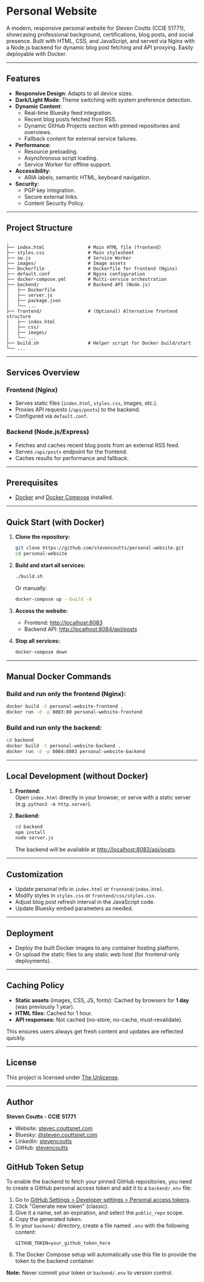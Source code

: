 # Personal Website

A modern, responsive personal website for Steven Coutts (CCIE 51771), showcasing professional background, certifications, blog posts, and social presence. Built with HTML, CSS, and JavaScript, and served via Nginx with a Node.js backend for dynamic blog post fetching and API proxying. Easily deployable with Docker.

---

## Features

- **Responsive Design**: Adapts to all device sizes.
- **Dark/Light Mode**: Theme switching with system preference detection.
- **Dynamic Content**:
  - Real-time Bluesky feed integration.
  - Recent blog posts fetched from RSS.
  - Dynamic GitHub Projects section with pinned repositories and overviews.
  - Fallback content for external service failures.
- **Performance**:
  - Resource preloading.
  - Asynchronous script loading.
  - Service Worker for offline support.
- **Accessibility**:
  - ARIA labels, semantic HTML, keyboard navigation.
- **Security**:
  - PGP key integration.
  - Secure external links.
  - Content Security Policy.

---

## Project Structure

```
.
├── index.html                # Main HTML file (frontend)
├── styles.css                # Main stylesheet
├── sw.js                     # Service Worker
├── images/                   # Image assets
├── Dockerfile                # Dockerfile for frontend (Nginx)
├── default.conf              # Nginx configuration
├── docker-compose.yml        # Multi-service orchestration
├── backend/                  # Backend API (Node.js)
│   ├── Dockerfile
│   ├── server.js
│   ├── package.json
│   └── ...
├── frontend/                 # (Optional) Alternative frontend structure
│   ├── index.html
│   ├── css/
│   ├── images/
│   └── ...
├── build.sh                  # Helper script for Docker build/start
└── ...
```

---

## Services Overview

### Frontend (Nginx)

- Serves static files (`index.html`, `styles.css`, images, etc.).
- Proxies API requests (`/api/posts`) to the backend.
- Configured via `default.conf`.

### Backend (Node.js/Express)

- Fetches and caches recent blog posts from an external RSS feed.
- Serves `/api/posts` endpoint for the frontend.
- Caches results for performance and fallback.

---

## Prerequisites

- [Docker](https://www.docker.com/get-started) and [Docker Compose](https://docs.docker.com/compose/) installed.

---

## Quick Start (with Docker)

1. **Clone the repository:**
   ```bash
   git clone https://github.com/stevencoutts/personal-website.git
   cd personal-website
   ```

2. **Build and start all services:**
   ```bash
   ./build.sh
   ```
   Or manually:
   ```bash
   docker-compose up --build -d
   ```

3. **Access the website:**
   - Frontend: [http://localhost:8083](http://localhost:8083)
   - Backend API: [http://localhost:8084/api/posts](http://localhost:8084/api/posts)

4. **Stop all services:**
   ```bash
   docker-compose down
   ```

---

## Manual Docker Commands

### Build and run only the frontend (Nginx):

```bash
docker build -t personal-website-frontend .
docker run -d -p 8083:80 personal-website-frontend
```

### Build and run only the backend:

```bash
cd backend
docker build -t personal-website-backend .
docker run -d -p 8084:8083 personal-website-backend
```

---

## Local Development (without Docker)

1. **Frontend:**  
   Open `index.html` directly in your browser, or serve with a static server (e.g. `python3 -m http.server`).

2. **Backend:**  
   ```bash
   cd backend
   npm install
   node server.js
   ```
   The backend will be available at [http://localhost:8083/api/posts](http://localhost:8083/api/posts).

---

## Customization

- Update personal info in `index.html` or `frontend/index.html`.
- Modify styles in `styles.css` or `frontend/css/styles.css`.
- Adjust blog post refresh interval in the JavaScript code.
- Update Bluesky embed parameters as needed.

---

## Deployment

- Deploy the built Docker images to any container hosting platform.
- Or upload the static files to any static web host (for frontend-only deployments).

---

## Caching Policy

- **Static assets** (images, CSS, JS, fonts): Cached by browsers for **1 day** (was previously 1 year).
- **HTML files:** Cached for 1 hour.
- **API responses:** Not cached (no-store, no-cache, must-revalidate).

This ensures users always get fresh content and updates are reflected quickly.

---

## License

This project is licensed under [The Unlicense](https://unlicense.org).

---

## Author

**Steven Coutts - CCIE 51771**  
- Website: [stevec.couttsnet.com](https://stevec.couttsnet.com)  
- Bluesky: [@steven.couttsnet.com](https://bsky.app/profile/steven.couttsnet.com)  
- LinkedIn: [stevencoutts](https://www.linkedin.com/in/stevencoutts/)  
- GitHub: [stevencoutts](https://github.com/stevencoutts)  

## GitHub Token Setup

To enable the backend to fetch your pinned GitHub repositories, you need to create a GitHub personal access token and add it to a `backend/.env` file:

1. Go to [GitHub Settings > Developer settings > Personal access tokens](https://github.com/settings/tokens).
2. Click "Generate new token" (classic).
3. Give it a name, set an expiration, and select the `public_repo` scope.
4. Copy the generated token.
5. In your `backend/` directory, create a file named `.env` with the following content:
   ```env
   GITHUB_TOKEN=your_github_token_here
   ```
6. The Docker Compose setup will automatically use this file to provide the token to the backend container.

**Note:** Never commit your token or `backend/.env` to version control.